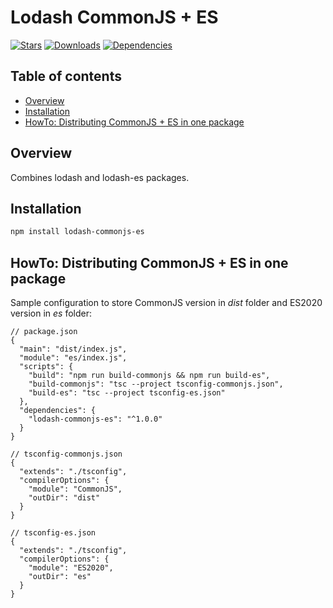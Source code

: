 # Lodash CommonJS + ES

[![Stars](https://img.shields.io/github/stars/iliubinskii/lodash-commonjs-es)](https://github.com/iliubinskii/lodash-commonjs-es)
[![Downloads](https://img.shields.io/npm/dm/lodash-commonjs-es)](https://www.npmjs.com/package/lodash-commonjs-es)
[![Dependencies](https://img.shields.io/librariesio/release/npm/lodash-commonjs-es)](https://libraries.io/npm/lodash-commonjs-es)

## Table of contents

- [Overview](#overview)
- [Installation](#installation)
- [HowTo: Distributing CommonJS + ES in one package](#howto)

## <a id="overview"></a>Overview

Combines lodash and lodash-es packages.

## <a id="installation"></a>Installation

```sh
npm install lodash-commonjs-es
```

## <a id="howto"></a>HowTo: Distributing CommonJS + ES in one package

Sample configuration to store CommonJS version in _dist_ folder and ES2020 version in _es_ folder:

```jsonc
// package.json
{
  "main": "dist/index.js",
  "module": "es/index.js",
  "scripts": {
    "build": "npm run build-commonjs && npm run build-es",
    "build-commonjs": "tsc --project tsconfig-commonjs.json",
    "build-es": "tsc --project tsconfig-es.json"
  },
  "dependencies": {
    "lodash-commonjs-es": "^1.0.0"
  }
}
```

```jsonc
// tsconfig-commonjs.json
{
  "extends": "./tsconfig",
  "compilerOptions": {
    "module": "CommonJS",
    "outDir": "dist"
  }
}
```

```jsonc
// tsconfig-es.json
{
  "extends": "./tsconfig",
  "compilerOptions": {
    "module": "ES2020",
    "outDir": "es"
  }
}
```
